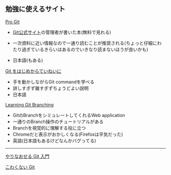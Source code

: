 ## 勉強に使えるサイト

[Pro Git](https://git-scm.com/book/ja/v2)

- [Git公式サイト](https://git-scm.com/)の管理者が書いた本(無料で見れる)
* 一次資料に近い情報なので一通り読むことが推奨される(ちょっと仔細にわたり過ぎているきらいはあるのでいきなり読まないほうが良いかも)
- 日本語(もある)

[Git をはじめからていねいに](https://github.com/Shinpeim/introduction-to-git)

- 手を動かしながらGit commandを学べる
- 詳しすぎず雑すぎずちょうどよい説明
- 日本語

[Learning Git Branching](https://learngitbranching.js.org/?locale=en)

- GitのBranchをシミュレートしてくれるWeb application
- 一通りのBranch操作のチュートリアルがある
- Branchを視覚的に理解する役に立つ
- Chromeだと表示がおかしくなる(Firefoxは平気だった)  
- 英語(日本語もあるけどなんかバグってる) 


---

[やりなおせる Git 入門](https://www.slideshare.net/TomohikoHimura/git-22237343)

[こわくない Git](https://www.slideshare.net/kotas/git-15276118)
